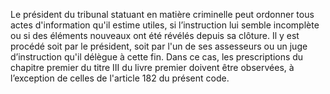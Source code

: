 Le président du tribunal statuant en matière criminelle peut ordonner tous actes d'information qu'il estime utiles, si l’instruction lui semble incomplète ou si des éléments nouveaux ont été révélés depuis sa clôture.
Il y est procédé soit par le président, soit par l'un de ses assesseurs ou un juge d’instruction qu'il délègue à cette fin. Dans ce cas, les prescriptions du chapitre premier du titre III du livre premier doivent être observées, à l’exception de celles de l'article 182 du présent code.
